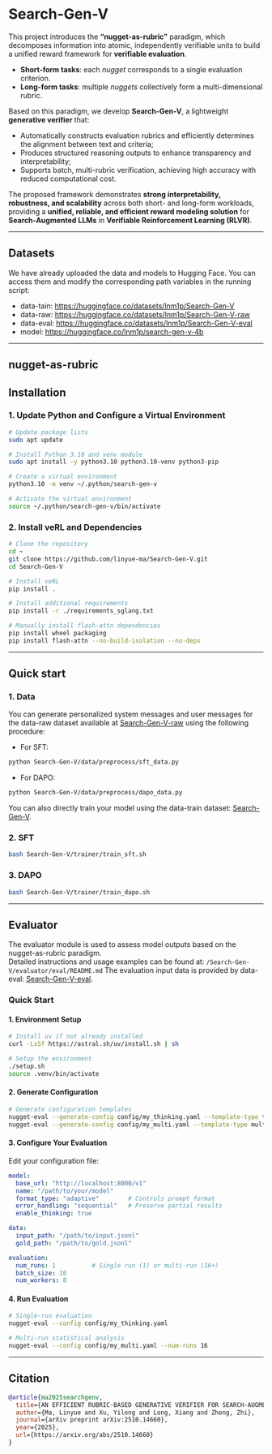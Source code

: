 # Search-Gen-V

This project introduces the **“nugget-as-rubric”** paradigm, which decomposes information into atomic, independently verifiable units to build a unified reward framework for **verifiable evaluation**.

- **Short-form tasks**: each *nugget* corresponds to a single evaluation criterion.  
- **Long-form tasks**: multiple *nuggets* collectively form a multi-dimensional rubric.

Based on this paradigm, we develop **Search-Gen-V**, a lightweight **generative verifier** that:

- Automatically constructs evaluation rubrics and efficiently determines the alignment between text and criteria;  
- Produces structured reasoning outputs to enhance transparency and interpretability;  
- Supports batch, multi-rubric verification, achieving high accuracy with reduced computational cost.

The proposed framework demonstrates **strong interpretability, robustness, and scalability** across both short- and long-form workloads, providing a **unified, reliable, and efficient reward modeling solution** for **Search-Augmented LLMs** in **Verifiable Reinforcement Learning (RLVR)**.

---

## Datasets

We have already uploaded the data and models to Hugging Face. You can access them and modify the corresponding path variables in the running script:
- data-tain: https://huggingface.co/datasets/lnm1p/Search-Gen-V
- data-raw: https://huggingface.co/datasets/lnm1p/Search-Gen-V-raw
- data-eval: https://huggingface.co/datasets/lnm1p/Search-Gen-V-eval
- model: https://huggingface.co/lnm1p/search-gen-v-4b

---

## nugget-as-rubric

## Installation

### 1. Update Python and Configure a Virtual Environment

```bash
# Update package lists
sudo apt update

# Install Python 3.10 and venv module
sudo apt install -y python3.10 python3.10-venv python3-pip

# Create a virtual environment
python3.10 -m venv ~/.python/search-gen-v

# Activate the virtual environment
source ~/.python/search-gen-v/bin/activate
```

### 2. Install veRL and Dependencies
```bash
# Clone the repository
cd ~
git clone https://github.com/linyue-ma/Search-Gen-V.git
cd Search-Gen-V

# Install veRL
pip install .

# Install additional requirements
pip install -r ./requirements_sglang.txt

# Manually install flash-attn dependencies
pip install wheel packaging
pip install flash-attn --no-build-isolation --no-deps
```
---

## Quick start
### 1. Data
You can generate personalized system messages and user messages for the data-raw dataset available at [Search-Gen-V-raw](https://huggingface.co/datasets/lnm1p/Search-Gen-V-raw) using the following procedure:
- For SFT:
```bash
python Search-Gen-V/data/preprocess/sft_data.py
```
- For DAPO:
```bash
python Search-Gen-V/data/preprocess/dapo_data.py
```
You can also directly train your model using the data-train dataset: [Search-Gen-V](https://huggingface.co/datasets/lnm1p/Search-Gen-V).
### 2. SFT
```bash
bash Search-Gen-V/trainer/train_sft.sh
```

### 3. DAPO
```bash
bash Search-Gen-V/trainer/train_dapo.sh
```
---

## Evaluator

The evaluator module is used to assess model outputs based on the nugget-as-rubric paradigm.  
Detailed instructions and usage examples can be found at: `/Search-Gen-V/evaluator/eval/README.md`
The evaluation input data is provided by data-eval: [Search-Gen-V-eval](https://huggingface.co/datasets/lnm1p/Search-Gen-V-eval).
###  Quick Start

#### 1. Environment Setup
```bash
# Install uv if not already installed
curl -LsSf https://astral.sh/uv/install.sh | sh

# Setup the environment
./setup.sh
source .venv/bin/activate
```

#### 2. Generate Configuration
```bash
# Generate configuration templates
nugget-eval --generate-config config/my_thinking.yaml --template-type thinking
nugget-eval --generate-config config/my_multi.yaml --template-type multi_run
```

#### 3. Configure Your Evaluation
Edit your configuration file:
```yaml
model:
  base_url: "http://localhost:8000/v1"
  name: "/path/to/your/model"
  format_type: "adaptive"        # Controls prompt format
  error_handling: "sequential"   # Preserve partial results
  enable_thinking: true

data:
  input_path: "/path/to/input.jsonl"
  gold_path: "/path/to/gold.jsonl"

evaluation:
  num_runs: 1          # Single run (1) or multi-run (16+)
  batch_size: 10
  num_workers: 8
```

#### 4. Run Evaluation
```bash
# Single-run evaluation
nugget-eval --config config/my_thinking.yaml

# Multi-run statistical analysis  
nugget-eval --config config/my_multi.yaml --num-runs 16
```
---

## Citation

```bibtex
@article{ma2025searchgenv,
  title={AN EFFICIENT RUBRIC-BASED GENERATIVE VERIFIER FOR SEARCH-AUGMENTED LLMS},
  author={Ma, Linyue and Xu, Yilong and Long, Xiang and Zheng, Zhi},
  journal={arXiv preprint arXiv:2510.14660},
  year={2025},
  url={https://arxiv.org/abs/2510.14660}
}
```